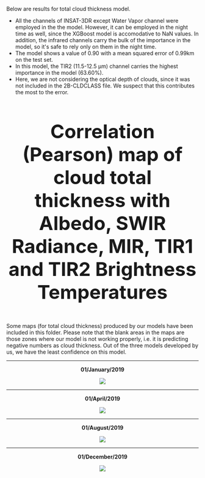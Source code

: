 Below are results for total cloud thickness model.

- All the channels of INSAT-3DR except Water Vapor channel were employed in the the model. However, it can be employed in the night time as well, since the XGBoost model is accomodative to NaN values. In addition, the infrared channels carry the bulk of the importance in the model, so it's safe to rely only on them in the night time.
- The model shows a value of 0.90 with a mean squared error of 0.99km on the test set.
- In this model, the TIR2 (11.5-12.5 μm) channel carries the highest importance in the model (63.60%).
- Here, we are not considering the optical depth of clouds, since it was not included in the 2B-CLDCLASS file. We suspect that this contributes the most to the error.

<p align= "center">
  <img src="thicknesscorrelationheatmap.png" alt="">
</p>
<p align="center" style="font-size: 50px;"><strong>Correlation (Pearson) map of cloud total thickness with Albedo, SWIR Radiance, MIR, TIR1 and TIR2 Brightness Temperatures</strong></p>


Some maps (for total cloud thickness) produced by our models have been included in this folder. Please note that the blank areas in the maps are those zones where our model is not working properly, i.e. it is predicting negative numbers as cloud thickness. Out of the three models developed by us, we have the least confidence on this model. 

******************************************************************************************************************************************************************************************

<p align="center"> <strong>01/January/2019</strong> </p>

<p align="center">
  <img src="01Jan2019_0315.png">
</p>

******************************************************************************************************************************************************************************************

<p align="center"> <strong>01/April/2019</strong> </p>

<p align="center">
  <img src="01Apr2019_0315.png">
</p>

******************************************************************************************************************************************************************************************

<p align="center"> <strong>01/August/2019</strong> </p>

<p align="center">
  <img src="01Aug2019_0315.png">
</p>

******************************************************************************************************************************************************************************************

<p align="center"> <strong>01/December/2019</strong> </p>

<p align="center">
  <img src="01Dec2019_0315.png">
</p>


